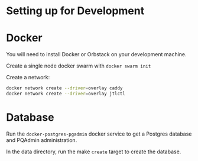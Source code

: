 # Setting up for Development


# Docker

You will need to install Docker or Orbstack on your development machine. 

Create a single node docker swarm with `docker swarm init`

Create a network:

``` bash 
docker network create --driver=overlay caddy
docker network create --driver=overlay jtlctl
```

# Database

Run the `docker-postgres-pgadmin` docker service to get a Postgres database and
PQAdmin administration. 

In the data directory, run the make `create` target to create the database. 

